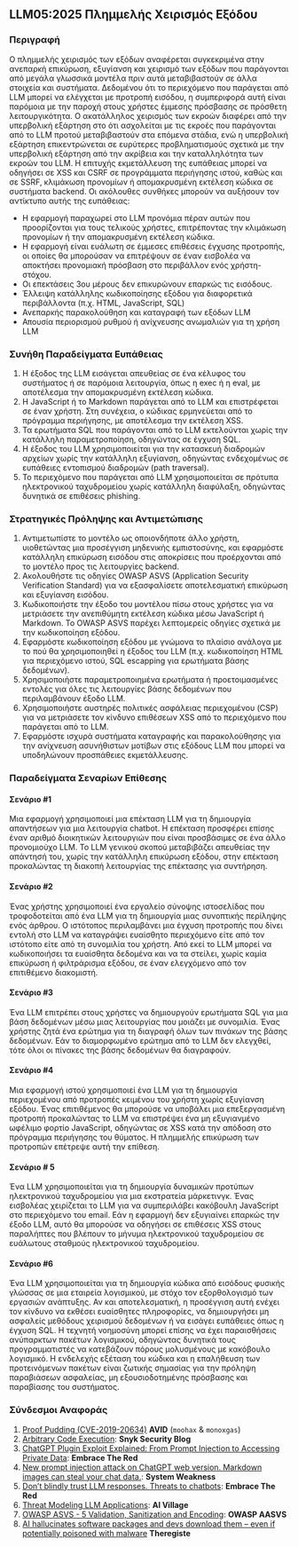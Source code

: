 ## LLM05:2025 Πλημμελής Xειρισμός Eξόδου

### Περιγραφή

Ο πλημμελής χειρισμός των εξόδων αναφέρεται συγκεκριμένα στην ανεπαρκή επικύρωση, εξυγίανση και χειρισμό των εξόδων που παράγονται από μεγάλα γλωσσικά μοντέλα πριν αυτά μεταβιβαστούν σε άλλα στοιχεία και συστήματα. Δεδομένου ότι το περιεχόμενο που παράγεται από LLM μπορεί να ελέγχεται με προτροπή εισόδου, η συμπεριφορά αυτή είναι παρόμοια με την παροχή στους χρήστες έμμεσης πρόσβασης σε πρόσθετη λειτουργικότητα.
Ο ακατάλληλος χειρισμός των εκροών διαφέρει από την υπερβολική εξάρτηση στο ότι ασχολείται με τις εκροές που παράγονται από το LLM προτού μεταβιβαστούν στα επόμενα στάδια, ενώ η υπερβολική εξάρτηση επικεντρώνεται σε ευρύτερες προβληματισμούς σχετικά με την υπερβολική εξάρτηση από την ακρίβεια και την καταλληλότητα των εκροών του LLM.
Η επιτυχής εκμετάλλευση της ευπάθειας μπορεί να οδηγήσει σε XSS και CSRF σε προγράμματα περιήγησης ιστού, καθώς και σε SSRF, κλιμάκωση προνομίων ή απομακρυσμένη εκτέλεση κώδικα σε συστήματα backend.
Οι ακόλουθες συνθήκες μπορούν να αυξήσουν τον αντίκτυπο αυτής της ευπάθειας:
- Η εφαρμογή παραχωρεί στο LLM προνόμια πέραν αυτών που προορίζονται για τους τελικούς χρήστες, επιτρέποντας την κλιμάκωση προνομίων ή την απομακρυσμένη εκτέλεση κώδικα.
- Η εφαρμογή είναι ευάλωτη σε έμμεσες επιθέσεις έγχυσης προτροπής, οι οποίες θα μπορούσαν να επιτρέψουν σε έναν εισβολέα να αποκτήσει προνομιακή πρόσβαση στο περιβάλλον ενός χρήστη-στόχου.
- Οι επεκτάσεις 3ου μέρους δεν επικυρώνουν επαρκώς τις εισόδους.
-  Έλλειψη κατάλληλης κωδικοποίησης εξόδου για διαφορετικά περιβάλλοντα (π.χ. HTML, JavaScript, SQL)
- Ανεπαρκής παρακολούθηση και καταγραφή των εξόδων LLM
- Απουσία περιορισμού ρυθμού ή ανίχνευσης ανωμαλιών για τη χρήση LLM

### Συνήθη Παραδείγματα Ευπάθειας

1. Η έξοδος της LLM εισάγεται απευθείας σε ένα κέλυφος του συστήματος ή σε παρόμοια λειτουργία, όπως η exec ή η eval, με αποτέλεσμα την απομακρυσμένη εκτέλεση κώδικα.
2. Η JavaScript ή το Markdown παράγεται από το LLM και επιστρέφεται σε έναν χρήστη. Στη συνέχεια, ο κώδικας ερμηνεύεται από το πρόγραμμα περιήγησης, με αποτέλεσμα την εκτέλεση XSS.
3. Τα ερωτήματα SQL που παράγονται από το LLM εκτελούνται χωρίς την κατάλληλη παραμετροποίηση, οδηγώντας σε έγχυση SQL.
4. Η έξοδος του LLM χρησιμοποιείται για την κατασκευή διαδρομών αρχείων χωρίς την κατάλληλη εξυγίανση, οδηγώντας ενδεχομένως σε ευπάθειες εντοπισμού διαδρομών (path traversal).
5. Το περιεχόμενο που παράγεται από LLM χρησιμοποιείται σε πρότυπα ηλεκτρονικού ταχυδρομείου χωρίς κατάλληλη διαφύλαξη, οδηγώντας δυνητικά σε επιθέσεις phishing.

### Στρατηγικές Πρόληψης και Αντιμετώπισης

1. Αντιμετωπίστε το μοντέλο ως οποιονδήποτε άλλο χρήστη, υιοθετώντας μια προσέγγιση μηδενικής εμπιστοσύνης, και εφαρμόστε κατάλληλη επικύρωση εισόδου στις αποκρίσεις που προέρχονται από το μοντέλο προς τις λειτουργίες backend.
2. Ακολουθήστε τις οδηγίες OWASP ASVS (Application Security Verification Standard) για να εξασφαλίσετε αποτελεσματική επικύρωση και εξυγίανση εισόδου.
3. Κωδικοποιήστε την έξοδο του μοντέλου πίσω στους χρήστες για να μετριάσετε την ανεπιθύμητη εκτέλεση κώδικα μέσω JavaScript ή Markdown. Το OWASP ASVS παρέχει λεπτομερείς οδηγίες σχετικά με την κωδικοποίηση εξόδου.
4. Εφαρμόστε κωδικοποίηση εξόδου με γνώμονα το πλαίσιο ανάλογα με το πού θα χρησιμοποιηθεί η έξοδος του LLM (π.χ. κωδικοποίηση HTML για περιεχόμενο ιστού, SQL escapping για ερωτήματα βάσης δεδομένων).
5. Χρησιμοποιήστε παραμετροποιημένα ερωτήματα ή προετοιμασμένες εντολές για όλες τις λειτουργίες βάσης δεδομένων που περιλαμβάνουν έξοδο LLM.
6. Χρησιμοποιήστε αυστηρές πολιτικές ασφάλειας περιεχομένου (CSP) για να μετριάσετε τον κίνδυνο επιθέσεων XSS από το περιεχόμενο που παράγεται από το LLM.
7. Εφαρμόστε ισχυρά συστήματα καταγραφής και παρακολούθησης για την ανίχνευση ασυνήθιστων μοτίβων στις εξόδους LLM που μπορεί να υποδηλώνουν προσπάθειες εκμετάλλευσης.

### Παραδείγματα Σεναρίων Επίθεσης

#### Σενάριο #1
  Μια εφαρμογή χρησιμοποιεί μια επέκταση LLM για τη δημιουργία απαντήσεων για μια λειτουργία chatbot. Η επέκταση προσφέρει επίσης έναν αριθμό διοικητικών λειτουργιών που είναι προσβάσιμες σε ένα άλλο προνομιούχο LLM. Το LLM γενικού σκοπού μεταβιβάζει απευθείας την απάντησή του, χωρίς την κατάλληλη επικύρωση εξόδου, στην επέκταση προκαλώντας τη διακοπή λειτουργίας της επέκτασης για συντήρηση.
#### Σενάριο #2
  Ένας χρήστης χρησιμοποιεί ένα εργαλείο σύνοψης ιστοσελίδας που τροφοδοτείται από ένα LLM για τη δημιουργία μιας συνοπτικής περίληψης ενός άρθρου. Ο ιστότοπος περιλαμβάνει μια έγχυση προτροπής που δίνει εντολή στο LLM να καταγράψει ευαίσθητο περιεχόμενο είτε από τον ιστότοπο είτε από τη συνομιλία του χρήστη. Από εκεί το LLM μπορεί να κωδικοποιήσει τα ευαίσθητα δεδομένα και να τα στείλει, χωρίς καμία επικύρωση ή φιλτράρισμα εξόδου, σε έναν ελεγχόμενο από τον επιτιθέμενο διακομιστή.
#### Σενάριο #3
  Ένα LLM επιτρέπει στους χρήστες να δημιουργούν ερωτήματα SQL για μια βάση δεδομένων μέσω μιας λειτουργίας που μοιάζει με συνομιλία. Ένας χρήστης ζητά ένα ερώτημα για τη διαγραφή όλων των πινάκων της βάσης δεδομένων. Εάν το διαμορφωμένο ερώτημα από το LLM δεν ελεγχθεί, τότε όλοι οι πίνακες της βάσης δεδομένων θα διαγραφούν.
#### Σενάριο #4
  Μια εφαρμογή ιστού χρησιμοποιεί ένα LLM για τη δημιουργία περιεχομένου από προτροπές κειμένου του χρήστη χωρίς εξυγίανση εξόδου. Ένας επιτιθέμενος θα μπορούσε να υποβάλει μια επεξεργασμένη προτροπή προκαλώντας το LLM να επιστρέψει ένα μη εξυγιανμένο ωφέλιμο φορτίο JavaScript, οδηγώντας σε XSS κατά την απόδοση στο πρόγραμμα περιήγησης του θύματος. Η πλημμελής επικύρωση των προτροπών επέτρεψε αυτή την επίθεση.
#### Σενάριο # 5
  Ένα LLM χρησιμοποιείται για τη δημιουργία δυναμικών προτύπων ηλεκτρονικού ταχυδρομείου για μια εκστρατεία μάρκετινγκ. Ένας εισβολέας χειρίζεται το LLM για να συμπεριλάβει κακόβουλη JavaScript στο περιεχόμενο του email. Εάν η εφαρμογή δεν εξυγιαίνει επαρκώς την έξοδο LLM, αυτό θα μπορούσε να οδηγήσει σε επιθέσεις XSS στους παραλήπτες που βλέπουν το μήνυμα ηλεκτρονικού ταχυδρομείου σε ευάλωτους σταθμούς ηλεκτρονικού ταχυδρομείου.
#### Σενάριο #6
  Ένα LLM χρησιμοποιείται για τη δημιουργία κώδικα από εισόδους φυσικής γλώσσας σε μια εταιρεία λογισμικού, με στόχο τον εξορθολογισμό των εργασιών ανάπτυξης. Αν και αποτελεσματική, η προσέγγιση αυτή ενέχει τον κίνδυνο να εκθέσει ευαίσθητες πληροφορίες, να δημιουργήσει μη ασφαλείς μεθόδους χειρισμού δεδομένων ή να εισάγει ευπάθειες όπως η έγχυση SQL. Η τεχνητή νοημοσύνη μπορεί επίσης να έχει παραισθήσεις ανύπαρκτων πακέτων λογισμικού, οδηγώντας δυνητικά τους προγραμματιστές να κατεβάζουν πόρους μολυσμένους με κακόβουλο λογισμικό. Η ενδελεχής εξέταση του κώδικα και η επαλήθευση των προτεινόμενων πακέτων είναι ζωτικής σημασίας για την πρόληψη παραβιάσεων ασφαλείας, μη εξουσιοδοτημένης πρόσβασης και παραβίασης του συστήματος.

### Σύνδεσμοι Αναφοράς

1. [Proof Pudding (CVE-2019-20634)](https://avidml.org/database/avid-2023-v009/) **AVID** (`moohax` & `monoxgas`)
2. [Arbitrary Code Execution](https://security.snyk.io/vuln/SNYK-PYTHON-LANGCHAIN-5411357): **Snyk Security Blog**
3. [ChatGPT Plugin Exploit Explained: From Prompt Injection to Accessing Private Data](https://embracethered.com/blog/posts/2023/chatgpt-cross-plugin-request-forgery-and-prompt-injection./): **Embrace The Red**
4. [New prompt injection attack on ChatGPT web version. Markdown images can steal your chat data.](https://systemweakness.com/new-prompt-injection-attack-on-chatgpt-web-version-ef717492c5c2?gi=8daec85e2116): **System Weakness**
5. [Don’t blindly trust LLM responses. Threats to chatbots](https://embracethered.com/blog/posts/2023/ai-injections-threats-context-matters/): **Embrace The Red**
6. [Threat Modeling LLM Applications](https://aivillage.org/large%20language%20models/threat-modeling-llm/): **AI Village**
7. [OWASP ASVS - 5 Validation, Sanitization and Encoding](https://owasp-aasvs4.readthedocs.io/en/latest/V5.html#validation-sanitization-and-encoding): **OWASP AASVS**
8. [AI hallucinates software packages and devs download them – even if potentially poisoned with malware](https://www.theregister.com/2024/03/28/ai_bots_hallucinate_software_packages/) **Theregiste**

